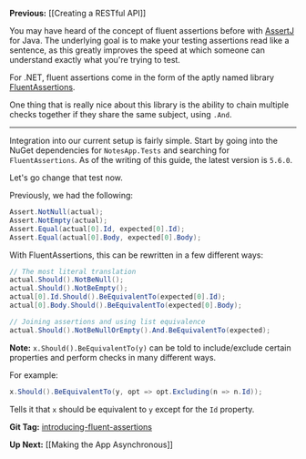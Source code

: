 **Previous:** [[Creating a RESTful API]]

You may have heard of the concept of fluent assertions before with [AssertJ](http://joel-costigliola.github.io/assertj/) for Java. The underlying goal is to make your testing assertions read like a sentence, as this greatly improves the speed at which someone can understand exactly what you're trying to test.

For .NET, fluent assertions come in the form of the aptly named library [FluentAssertions](https://fluentassertions.com/documentation/).

One thing that is really nice about this library is the ability to chain multiple checks together if they share the same subject, using `.And`.

***

Integration into our current setup is fairly simple. Start by going into the NuGet dependencies for `NotesApp.Tests` and searching for `FluentAssertions`. As of the writing of this guide, the latest version is `5.6.0`.

Let's go change that test now.

Previously, we had the following:
```c#
Assert.NotNull(actual);
Assert.NotEmpty(actual);
Assert.Equal(actual[0].Id, expected[0].Id);
Assert.Equal(actual[0].Body, expected[0].Body);
```

With FluentAssertions, this can be rewritten in a few different ways:
```c#
// The most literal translation
actual.Should().NotBeNull();
actual.Should().NotBeEmpty();
actual[0].Id.Should().BeEquivalentTo(expected[0].Id);
actual[0].Body.Should().BeEquivalentTo(expected[0].Body);

// Joining assertions and using list equivalence
actual.Should().NotBeNullOrEmpty().And.BeEquivalentTo(expected);
```

**Note:** `x.Should().BeEquivalentTo(y)` can be told to include/exclude certain properties and perform checks in many different ways.

For example:
```c#
x.Should().BeEquivalentTo(y, opt => opt.Excluding(n => n.Id));
```
Tells it that `x` should be equivalent to `y` except for the `Id` property.

**Git Tag:** [introducing-fluent-assertions](https://github.com/xtreme-steve-elliott/NotesApp/tree/introducing-fluent-assertions)

**Up Next:** [[Making the App Asynchronous]]
